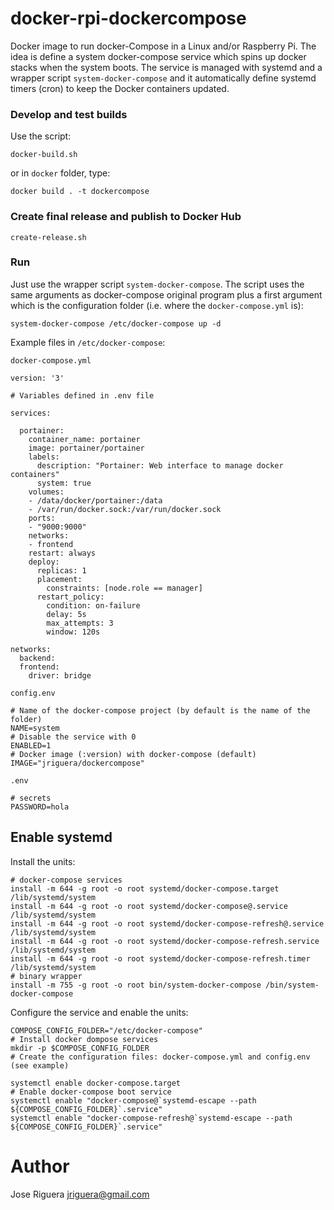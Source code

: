 # docker-rpi-dockercompose

Docker image to run docker-Compose in a Linux and/or Raspberry Pi. The idea is
define a system docker-compose service which spins up docker stacks when the
system boots. The service is managed with systemd and a wrapper script 
`system-docker-compose` and it automatically define systemd timers (cron) to
keep the Docker containers updated.


### Develop and test builds

Use the script:

```
docker-build.sh
```

or in `docker` folder, type:

```
docker build . -t dockercompose
```

### Create final release and publish to Docker Hub

```
create-release.sh
```

### Run

Just use the wrapper script `system-docker-compose`. The script uses the same arguments
as docker-compose original program plus a first argument which is the configuration
folder (i.e. where the `docker-compose.yml` is):

```
system-docker-compose /etc/docker-compose up -d
```

Example files in `/etc/docker-compose`:

`docker-compose.yml`
```
version: '3'

# Variables defined in .env file

services:

  portainer:
    container_name: portainer
    image: portainer/portainer
    labels:
      description: "Portainer: Web interface to manage docker containers"
      system: true
    volumes:
    - /data/docker/portainer:/data
    - /var/run/docker.sock:/var/run/docker.sock
    ports:
    - "9000:9000"
    networks:
    - frontend
    restart: always
    deploy:
      replicas: 1
      placement:
        constraints: [node.role == manager]
      restart_policy:
        condition: on-failure
        delay: 5s
        max_attempts: 3
        window: 120s

networks:
  backend:
  frontend:
    driver: bridge

```

`config.env`
```
# Name of the docker-compose project (by default is the name of the folder)
NAME=system
# Disable the service with 0
ENABLED=1
# Docker image (:version) with docker-compose (default)
IMAGE="jriguera/dockercompose"
```

`.env`
```
# secrets
PASSWORD=hola
```

## Enable systemd

Install the units:

```
# docker-compose services
install -m 644 -g root -o root systemd/docker-compose.target /lib/systemd/system
install -m 644 -g root -o root systemd/docker-compose@.service /lib/systemd/system
install -m 644 -g root -o root systemd/docker-compose-refresh@.service /lib/systemd/system
install -m 644 -g root -o root systemd/docker-compose-refresh.service /lib/systemd/system
install -m 644 -g root -o root systemd/docker-compose-refresh.timer /lib/systemd/system
# binary wrapper
install -m 755 -g root -o root bin/system-docker-compose /bin/system-docker-compose
```

Configure the service and enable the units:
```
COMPOSE_CONFIG_FOLDER="/etc/docker-compose"
# Install docker dompose services
mkdir -p $COMPOSE_CONFIG_FOLDER
# Create the configuration files: docker-compose.yml and config.env (see example)

systemctl enable docker-compose.target
# Enable docker-compose boot service
systemctl enable "docker-compose@`systemd-escape --path ${COMPOSE_CONFIG_FOLDER}`.service"
systemctl enable "docker-compose-refresh@`systemd-escape --path ${COMPOSE_CONFIG_FOLDER}`.service"
```

# Author

Jose Riguera <jriguera@gmail.com>
